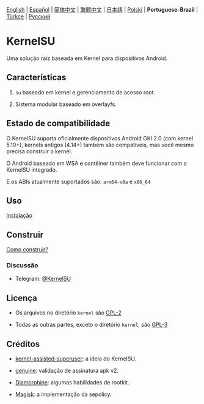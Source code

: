 [English](README.md) | [Español](README_ES.md) | [简体中文](README_CN.md) | [繁體中文](README_TW.md) | [日本語](README_JP.md) | [Polski](README_PL.md) | **Portuguese-Brazil** | [Türkçe](README_TR.md) | [Русский](README_RU.md)

# KernelSU

Uma solução raiz baseada em Kernel para dispositivos Android.

## Características

1. `su` baseado em kernel e gerenciamento de acesso root.

2. Sistema modular baseado em overlayfs.

## Estado de compatibilidade

O KernelSU suporta oficialmente dispositivos Android GKI 2.0 (com kernel 5.10+), kernels antigos (4.14+) também são compatíveis, mas você mesmo precisa construir o kernel.

O Android baseado em WSA e contêiner também deve funcionar com o KernelSU integrado.

E os ABIs atualmente suportados são: `arm64-v8a` e `x86_64`

## Uso

[Instalação](https://kernelsu.org/guide/installation.html)

## Construir

[Como construir?](https://kernelsu.org/guide/how-to-build.html)

### Discussão

- Telegram: [@KernelSU](https://t.me/KernelSU)

## Licença

- Os arquivos no diretório `kernel` são [GPL-2](https://www.gnu.org/licenses/old-licenses/gpl-2.0.en.html)

- Todas as outras partes, exceto o diretório `kernel`, são [GPL-3](https://www.gnu.org/licenses/gpl-3.0.html)

## Créditos

- [kernel-assisted-superuser](https://git.zx2c4.com/kernel-assisted-superuser/about/): a ideia do KernelSU.

- [genuine](https://github.com/brevent/genuine/): validação de assinatura apk v2.

- [Diamorphine](https://github.com/m0nad/Diamorphine): algumas habilidades de rootkit.

- [Magisk](https://github.com/topjohnwu/Magisk): a implementação da sepolicy.
